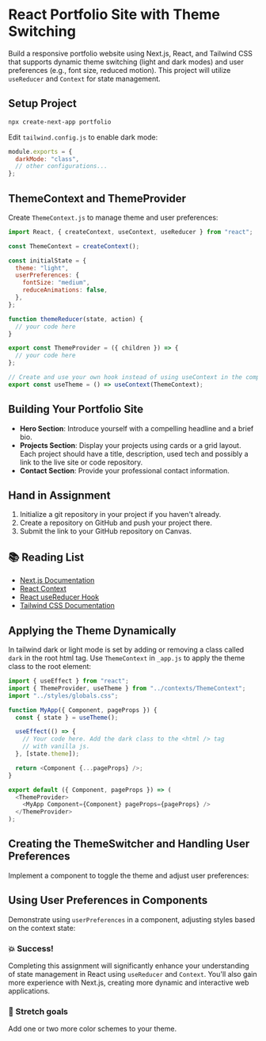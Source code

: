 # React Portfolio Site with Theme Switching

Build a responsive portfolio website using Next.js, React, and Tailwind CSS that supports dynamic theme switching (light and dark modes) and user preferences (e.g., font size, reduced motion). This project will utilize `useReducer` and `Context` for state management.

## Setup Project

```bash
npx create-next-app portfolio
```

Edit `tailwind.config.js` to enable dark mode:

```javascript
module.exports = {
  darkMode: "class",
  // other configurations...
};
```

## ThemeContext and ThemeProvider

Create `ThemeContext.js` to manage theme and user preferences:

```javascript
import React, { createContext, useContext, useReducer } from "react";

const ThemeContext = createContext();

const initialState = {
  theme: "light",
  userPreferences: {
    fontSize: "medium",
    reduceAnimations: false,
  },
};

function themeReducer(state, action) {
  // your code here
}

export const ThemeProvider = ({ children }) => {
  // your code here
};

// Create and use your own hook instead of using useContext in the components
export const useTheme = () => useContext(ThemeContext);
```

## Building Your Portfolio Site

- **Hero Section**: Introduce yourself with a compelling headline and a brief bio.
- **Projects Section**: Display your projects using cards or a grid layout. Each project should have a title, description, used tech and possibly a link to the live site or code repository.
- **Contact Section**: Provide your professional contact information.

## Hand in Assignment

1. Initialize a git repository in your project if you haven't already.
2. Create a repository on GitHub and push your project there.
3. Submit the link to your GitHub repository on Canvas.

## :books: Reading List

- [Next.js Documentation](https://nextjs.org/docs)
- [React Context](https://reactjs.org/docs/context.html)
- [React useReducer Hook](https://reactjs.org/docs/hooks-reference.html#usereducer)
- [Tailwind CSS Documentation](https://tailwindcss.com/docs)

## Applying the Theme Dynamically

In tailwind dark or light mode is set by adding or removing a class called `dark` in the root html tag. Use `ThemeContext` in `_app.js` to apply the theme class to the root element:

```javascript
import { useEffect } from "react";
import { ThemeProvider, useTheme } from "../contexts/ThemeContext";
import "../styles/globals.css";

function MyApp({ Component, pageProps }) {
  const { state } = useTheme();

  useEffect(() => {
    // Your code here. Add the dark class to the <html /> tag
    // with vanilla js.
  }, [state.theme]);

  return <Component {...pageProps} />;
}

export default ({ Component, pageProps }) => (
  <ThemeProvider>
    <MyApp Component={Component} pageProps={pageProps} />
  </ThemeProvider>
);
```

## Creating the ThemeSwitcher and Handling User Preferences

Implement a component to toggle the theme and adjust user preferences:

## Using User Preferences in Components

Demonstrate using `userPreferences` in a component, adjusting styles based on the context state:

### :boom: Success!

Completing this assignment will significantly enhance your understanding of state management in React using `useReducer` and `Context`. You'll also gain more experience with Next.js, creating more dynamic and interactive web applications.

### :runner: Stretch goals

Add one or two more color schemes to your theme.
